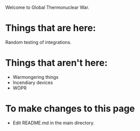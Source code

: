Welcome to Global Thermonuclear War.

# Things that are here:

Random testing of integrations.

# Things that aren't here:

* Warmongering things
* Incendiary devices
* WOPR

# To make changes to this page

* Edit README.md in the main directory.
